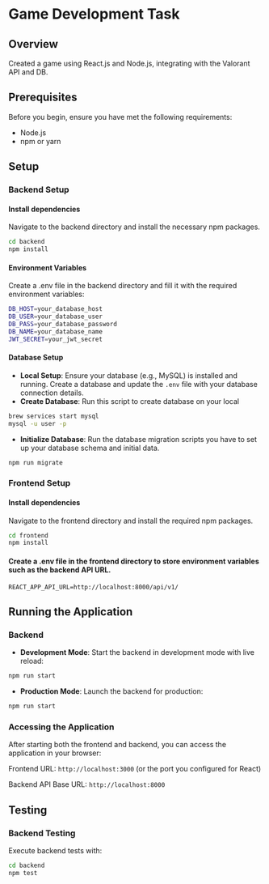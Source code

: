# Game Development Task

## Overview

Created a game using React.js and Node.js, integrating with the Valorant API and DB.

## Prerequisites

Before you begin, ensure you have met the following requirements:
- Node.js
- npm or yarn

## Setup

### Backend Setup

#### Install dependencies
Navigate to the backend directory and install the necessary npm packages.
```bash
cd backend
npm install
```

#### Environment Variables
Create a .env file in the backend directory and fill it with the required environment variables:

```bash
DB_HOST=your_database_host
DB_USER=your_database_user
DB_PASS=your_database_password
DB_NAME=your_database_name
JWT_SECRET=your_jwt_secret
```

#### Database Setup
- **Local Setup**: Ensure your database (e.g., MySQL) is installed and running. Create a database and update the `.env` file with your database connection details.
- **Create Database**: Run this script to create database on your local
```bash
brew services start mysql
mysql -u user -p
```

- **Initialize Database**: 
Run the database migration scripts you have to set up your database schema and initial data.
```bash
npm run migrate
```

### Frontend Setup

#### Install dependencies
Navigate to the frontend directory and install the required npm packages.

```bash
cd frontend
npm install
```

#### Create a .env file in the frontend directory to store environment variables such as the backend API URL.

`REACT_APP_API_URL=http://localhost:8000/api/v1/`

## Running the Application

### Backend

- **Development Mode**: Start the backend in development mode with live reload:
```bash
npm run start
```

- **Production Mode**: Launch the backend for production:
```bash
npm run start
```

### Accessing the Application
After starting both the frontend and backend, you can access the application in your browser:

Frontend URL: `http://localhost:3000` (or the port you configured for React)

Backend API Base URL: `http://localhost:8000`

## Testing

### Backend Testing
Execute backend tests with:
```bash
cd backend
npm test
```
